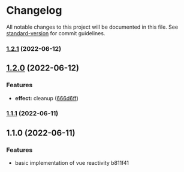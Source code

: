 # Changelog

All notable changes to this project will be documented in this file. See [standard-version](https://github.com/conventional-changelog/standard-version) for commit guidelines.

### [1.2.1](https://github.com/Laishuxin/vue3-learning/compare/v1.2.0...v1.2.1) (2022-06-12)

## [1.2.0](https://github.com/Laishuxin/vue3-learning/compare/v1.1.1...v1.2.0) (2022-06-12)


### Features

* **effect:** cleanup ([666d6ff](https://github.com/Laishuxin/vue3-learning/commit/666d6ff0c01a5d2efc77a35aff96e082a411f779))

### [1.1.1](///compare/v1.1.0...v1.1.1) (2022-06-11)

## 1.1.0 (2022-06-11)


### Features

* basic implementation of vue reactivity b811f41
